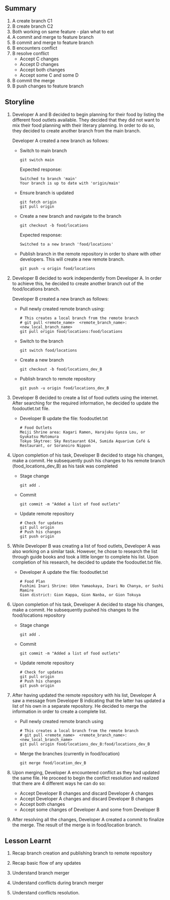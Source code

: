 ## Summary
1. A create branch C1
2. B create branch C2
3. Both working on same feature - plan what to eat
4. A commit and merge to feature branch
5. B commit and merge to feature branch
6. B encounters conflict
7. B resolve conflict
    - Accept C changes
    - Accept D changes
    - Accept both changes
    - Accept some C and some D
8. B commit the merge
9. B push changes to feature branch


## Storyline
1. Developer A and B decided to begin planning for their food by listing the different food outlets available. They decided that they did not want to mix their food planning with their literary planning. In order to do so, they decided to create another branch from the main branch.

    Developer A created a new branch as follows:
    - Switch to main branch
        ```
        git switch main
        ```
        Expected response:
        ```
        Switched to branch 'main'
        Your branch is up to date with 'origin/main'
        ```
    - Ensure branch is updated
        ```
        git fetch origin
        git pull origin
        ```
    - Create a new branch and navigate to the branch
        ```
        git checkout -b food/locations
        ```
        Expected response:
        ```
        Switched to a new branch 'food/locations'
        ```
    - Publish branch in the remote repository in order to share with other developers. This will create a new remote branch.
        ```
        git push -u origin food/locations
        ```

2. Developer B decided to work independently from Developer A. In order to achieve this, he decided to create another branch out of the food/locations branch.

    Developer B created a new branch as follows:
    - Pull newly created remote branch using:
        ```
        # This creates a local branch from the remote branch
        # git pull <remote_name>  <remote_branch_name>:<new_local_branch_name>
        git pull origin food/locations:food/locations
        ```
    - Switch to the branch
        ```
        git switch food/locations
        ```
    - Create a new branch
        ```
        git checkout -b food/locations_dev_B
        ```
    - Publish branch to remote repository
        ```
        git push -u origin food/locations_dev_B
        ```

3. Developer B decided to create a list of food outlets using the internet. After searching for the required information, he decided to update the foodoutlet.txt file.

    - Developer B update the file: foodoutlet.txt
        ```
        # Food Outlets
        Meiji Shrine area: Kagari Ramen, Harajuku Gyoza Lou, or Gyukatsu Motomura
        Tokyo Skytree: Sky Restaurant 634, Sumida Aquarium Café & Restaurant, or Soranoiro Nippon            
        ```

4. Upon completion of his task, Developer B decided to stage his changes, make a commit. He subsequently push his changes to his remote branch (food_locations_dev_B) as his task was completed

    - Stage change
        ```
        git add .
        ```
    - Commit
        ```
        git commit -m "Added a list of food outlets"
        ```
    - Update remote repository
        ```
        # Check for updates
        git pull origin
        # Push his changes
        git push origin
        ```

5. While Developer B was creating a list of food outlets, Developer A was also working on a similar task. However, he chose to research the list through guide books and took a little longer to complete his list. Upon completion of his research, he decided to update the foodoutlet.txt file.

    - Developer A update the file: foodoutlet.txt
        ```
        # Food Plan
        Fushimi Inari Shrine: Udon Yamaokaya, Inari No Chanya, or Sushi Mamire
        Gion district: Gion Kappa, Gion Nanba, or Gion Tokuya 
        ```

6. Upon completion of his task, Developer A decided to stage his changes, make a commit. He subsequently pushed his changes to the food/locations repository

    - Stage change
        ```
        git add .
        ```
    - Commit
        ```
        git commit -m "Added a list of food outlets"
        ```
    - Update remote repository
        ```
        # Check for updates
        git pull origin
        # Push his changes
        git push origin
        ```

7. After having updated the remote repository with his list, Developer A saw a message from Developer B indicating that the latter has updated a list of his own in a separate repository. He decided to merge the information in order to create a complete list.

    - Pull newly created remote branch using
        ```
        # This creates a local branch from the remote branch
        # git pull <remote_name>  <remote_branch_name>:<new_local_branch_name>
        git pull origin food/locations_dev_B:food/locations_dev_B
        ```
    - Merge the branches (currently in food/location)
        ```
        git merge food/location_dev_B
        ```

8. Upon merging, Developer A encountered conflict as they had updated the same file. He proceed to begin the conflict resolution and realized that there are 4 different ways he can do so:
    - Accept Developer B changes and discard Developer A changes
    - Accept Developer A changes and discard Developer B changes
    - Accept both changes
    - Accept some changes of Developer A and some from Developer B

9. After resolving all the changes, Developer A created a commit to finalize the merge. The result of the merge is in food/location branch.


## Lesson Learnt
1. Recap branch creation and publishing branch to remote repository

2. Recap basic flow of any updates

3. Understand branch merger

4. Understand conflicts during branch merger

5. Understand conflicts resolution.